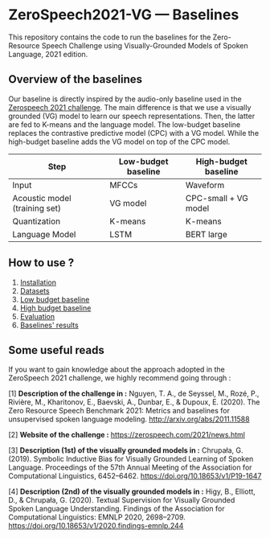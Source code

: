 # ZeroSpeech2021-VG &mdash; Baselines

This repository contains the code to run the baselines for the Zero-Resource Speech Challenge using Visually-Grounded Models of Spoken Language, 2021 edition.

## Overview of the baselines

Our baseline is directly inspired by the audio-only baseline used in the [Zerospeech 2021 challenge](https://github.com/bootphon/zerospeech2021_baseline). 
The main difference is that we use a visually grounded (VG) model to learn our speech representations. Then, the latter are fed to K-means and the language model.
The low-budget baseline replaces the contrastive predictive model (CPC) with a VG model. While the high-budget baseline adds the VG model on top of the CPC model.

| Step | Low-budget baseline | High-budget baseline |
---|---|---
| Input | MFCCs | Waveform |
| Acoustic model (training set) | VG model | CPC-small + VG model |
| Quantization | K-means | K-means |
| Language Model | LSTM | BERT large |

## How to use ?

1) [Installation](./docs/INSTALLATION.md)
2) [Datasets](./docs/DATASETS.md)
3) [Low budget baseline](./docs/LOWBUDGET.md)
4) [High budget baseline](./docs/HIGHBUDGET.md)
5) [Evaluation](./docs/EVALUATION.md)
6) [Baselines' results](./docs/RESULTS.md)


## Some useful reads

If you want to gain knowledge about the approach adopted in the ZeroSpeech 2021 challenge, we highly recommend going through :

[1] **Description of the challenge in :** Nguyen, T. A., de Seyssel, M., Rozé, P., Rivière, M., Kharitonov, E., Baevski, A., Dunbar, E., & Dupoux, E. (2020). The Zero Resource Speech Benchmark 2021: Metrics and baselines for unsupervised spoken language modeling. http://arxiv.org/abs/2011.11588

[2] **Website of the challenge :** https://zerospeech.com/2021/news.html 

[3] **Description (1st) of the visually grounded models in :** Chrupała, G. (2019). Symbolic Inductive Bias for Visually Grounded Learning of Spoken Language. Proceedings of the 57th Annual Meeting of the Association for Computational Linguistics, 6452–6462. https://doi.org/10.18653/v1/P19-1647

[4] **Description (2nd) of the visually grounded models in :** Higy, B., Elliott, D., & Chrupała, G. (2020). Textual Supervision for Visually Grounded Spoken Language Understanding. Findings of the Association for Computational Linguistics: EMNLP 2020, 2698–2709. https://doi.org/10.18653/v1/2020.findings-emnlp.244

